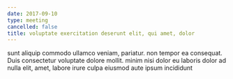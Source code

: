 ```yaml
---
date: 2017-09-10
type: meeting
cancelled: false
title: voluptate exercitation deserunt elit, qui amet, dolor
---
```

sunt aliquip commodo ullamco veniam, pariatur. non tempor ea consequat. Duis consectetur voluptate dolore mollit. minim nisi dolor eu laboris dolor ad nulla elit, amet, labore irure culpa eiusmod aute ipsum incididunt